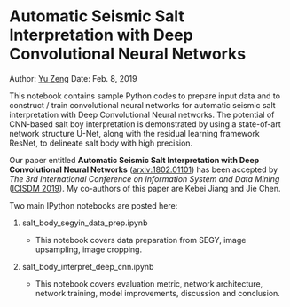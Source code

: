 # Automatic Seismic Salt Interpretation with Deep Convolutional Neural Networks

Author: [Yu Zeng](yu.zeng.duke@gmail.com)     Date: Feb. 8, 2019

This notebook contains sample Python codes to prepare input data and to construct / train convolutional neural networks for automatic seismic salt interpretation with Deep Convolutional Neural networks. The potential of CNN-based salt boy interpretation is demonstrated by using a state-of-art network structure U-Net, along with the residual learning framework ResNet, to delineate salt body with high precision.

Our paper entitled **Automatic Seismic Salt Interpretation with Deep Convolutional Neural Networks** ([arxiv:1802.01101](https://arxiv.org/abs/1812.01101)) has been accepted by *The 3rd International Conference on Information System and Data Mining* ([ICISDM 2019](http://icisdm.org/)). My co-authors of this paper are Kebei Jiang and Jie Chen.

Two main IPython notebooks are posted here:
1. salt_body_segyin_data_prep.ipynb 
   * This notebook covers data preparation from SEGY, image upsampling, image cropping.
   
2. salt_body_interpret_deep_cnn.ipynb 
   * This notebook covers evaluation metric, network architecture, network training, model improvements, discussion and conclusion. 
